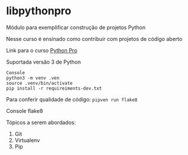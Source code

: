 # libpythonpro
Módulo para exemplificar construção de projetos Python

Nesse curso é ensinado como contribuir com projetos de código aberto

Link para o curso [Python Pro](https://pythonpro.com.br/)


Suportada versão 3 de Python

```
Console
python3 -m venv .ven
source .venv/bin/activate
pip install -r requireiments-dev.txt
```

Para conferir qualidade de código:
```pipven run flake8```

Console
flake8


Tópicos a serem abordados:

1. Git
2. Virtualenv
3. Pip

